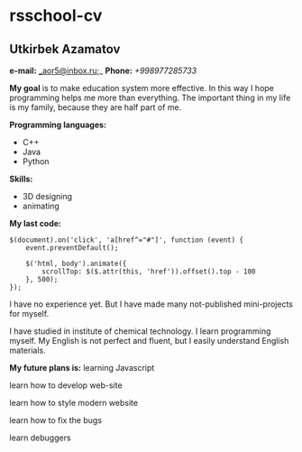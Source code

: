 # rsschool-cv
## Utkirbek Azamatov
**e-mail:** _aor5@inbox.ru;_ **Phone:** _+998977285733_

**My goal** is to make education system more effective. In this way I hope programming helps me more than everything. The important thing in my life is my family, because they are half part of me.

**Programming languages:**
* C++
* Java
* Python

**Skills:**
* 3D designing
* animating

**My last code:**

    $(document).on('click', 'a[href^="#"]', function (event) {
        event.preventDefault();

        $('html, body').animate({
            scrollTop: $($.attr(this, 'href')).offset().top - 100
        }, 500);
    });
    
I have no experience yet. But I have made many not-published mini-projects for myself.

I have studied in institute of chemical technology. I learn programming myself.
My English is not perfect and fluent, but I easily understand English materials.

**My future plans is:**
learning Javascript

learn how to develop web-site

learn how to style modern website

learn how to fix the bugs

learn debuggers 
